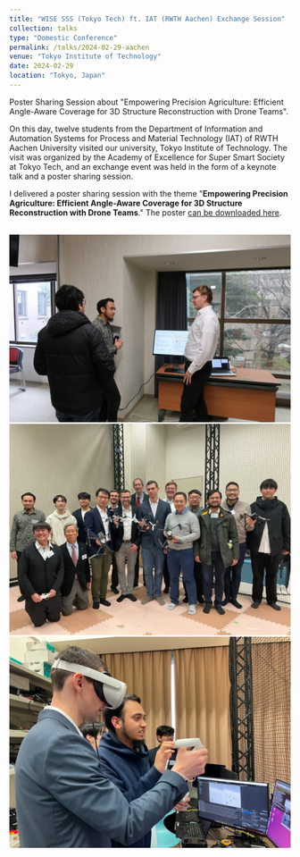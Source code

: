 ```yaml
---
title: "WISE SSS (Tokyo Tech) ft. IAT (RWTH Aachen) Exchange Session"
collection: talks
type: "Domestic Conference"
permalink: /talks/2024-02-29-aachen
venue: "Tokyo Institute of Technology"
date: 2024-02-29
location: "Tokyo, Japan"
---
```


Poster Sharing Session about "Empowering Precision Agriculture: Efficient Angle-Aware Coverage for 3D Structure Reconstruction with Drone Teams".

On this day, twelve students from the Department of Information and Automation Systems for Process and Material Technology (IAT) of RWTH Aachen University visited our university, Tokyo Institute of Technology. The visit was organized by the Academy of Excellence for Super Smart Society at Tokyo Tech, and an exchange event was held in the form of a keynote talk and a poster sharing session.

I delivered a poster sharing session with the theme "**Empowering Precision Agriculture: Efficient Angle-Aware Coverage for 3D Structure Reconstruction with Drone Teams**." The poster [can be downloaded here](https://drive.google.com/file/d/1jOYyRzZOn99DXLwZNlUSJcPGPzJjW--k/view?usp=sharing).


<br/><img src='/images/talk_iat_1.jpg'>
<br/><img src='/images/talk_iat_2.jpg'>
<br/><img src='/images/talk_iat_3.jpg'>
